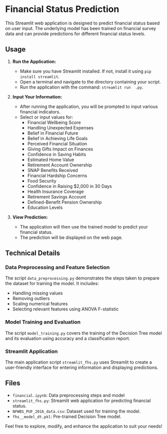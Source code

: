 

# Financial Status Prediction

This Streamlit web application is designed to predict financial status based on user input. The underlying model has been trained on financial survey data and can provide predictions for different financial status levels.

## Usage

1. **Run the Application:**
   - Make sure you have Streamlit installed. If not, install it using `pip install streamlit`.
   - Open a terminal and navigate to the directory containing your script.
   - Run the application with the command: `streamlit run  .py`.

2. **Input Your Information:**
   - After running the application, you will be prompted to input various financial indicators.
   - Select or input values for:
      - Financial Wellbeing Score
      - Handling Unexpected Expenses
      - Belief in Financial Future
      - Belief in Achieving Life Goals
      - Perceived Financial Situation
      - Giving Gifts Impact on Finances
      - Confidence in Saving Habits
      - Estimated Home Value
      - Retirement Account Ownership
      - SNAP Benefits Received
      - Financial Hardship Concerns
      - Food Security
      - Confidence in Raising $2,000 in 30 Days
      - Health Insurance Coverage
      - Retirement Savings Account
      - Defined-Benefit Pension Ownership
      - Education Levels

3. **View Prediction:**
   - The application will then use the trained model to predict your financial status.
   - The prediction will be displayed on the web page.

## Technical Details

### Data Preprocessing and Feature Selection
The script `data_preprocessing.py` demonstrates the steps taken to prepare the dataset for training the model. It includes:
- Handling missing values
- Removing outliers
- Scaling numerical features
- Selecting relevant features using ANOVA F-statistic

### Model Training and Evaluation
The script `model_training.py` covers the training of the Decision Tree model and its evaluation using accuracy and a classification report.

### Streamlit Application
The main application script `streamlit_fhs.py` uses Streamlit to create a user-friendly interface for entering information and displaying predictions.

## Files
- `financial.ipynb`: Data preprocessing steps and model
- `streamlit_fhs.py`: Streamlit web application for predicting financial status.
- `NFWBS_PUF_2016_data.csv`: Dataset used for training the model.
- `fhs__model_dt.pkl`: Pre-trained Decision Tree model.

Feel free to explore, modify, and enhance the application to suit your needs!
